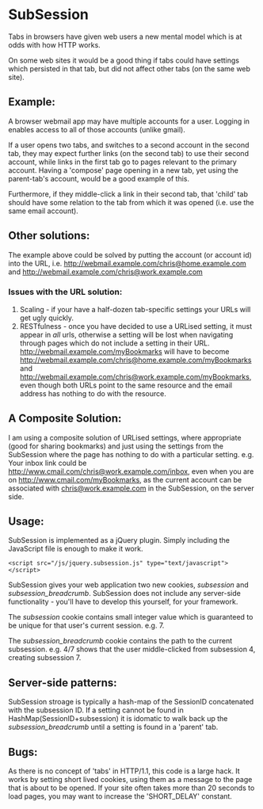 SubSession
==========

Tabs in browsers have given web users a new mental model which is at odds with how HTTP works.

On some web sites it would be a good thing if tabs could have settings which persisted in that tab, but did not affect other tabs (on the same web site). 


Example:
--------

A browser webmail app may have multiple accounts for a user.  Logging in enables access to all of those accounts (unlike gmail).  

If a user opens two tabs, and switches to a second account in the second tab, they may expect further links (on the second tab) to use their second account, while links in the first tab go to pages relevant to the primary account.  Having a 'compose' page opening in a new tab, yet using the parent-tab's account, would be a good example of this.

Furthermore, if they middle-click a link in their second tab, that 'child' tab should have some relation to the tab from which it was opened (i.e. use the same email account).


Other solutions:
----------------

The example above could be solved by putting the account (or account id) into the URL, i.e. http://webmail.example.com/chris@home.example.com and http://webmail.example.com/chris@work.example.com


### Issues with the URL solution:

1. Scaling - if your have a half-dozen tab-specific settings your URLs will get ugly quickly.
2. RESTfulness - once you have decided to use a URLised setting, it must appear in *all* urls, otherwise a setting will be lost when navigating through pages which do not include a setting in their URL.  
   http://webmail.example.com/myBookmarks will have to become http://webmail.example.com/chris@home.example.com/myBookmarks and http://webmail.example.com/chris@work.example.com/myBookmarks, even though both URLs point to the same resource and the email address has nothing to do with the resource.


A Composite Solution:
---------------------

I am using a composite solution of URLised settings, where appropriate (good for sharing bookmarks) and just using the settings from the SubSession where the page has nothing to do with a particular setting.  e.g.  Your inbox link could be http://www.cmail.com/chris@work.example.com/inbox, even when you are on http://www.cmail.com/myBookmarks, as the current account can be associated with chris@work.example.com in the SubSession, on the server side.


Usage:
------

SubSession is implemented as a jQuery plugin.  Simply including the JavaScript file is enough to make it work.

    <script src="/js/jquery.subsession.js" type="text/javascript"> </script> 

SubSession gives your web application two new cookies, *subsession* and *subsession_breadcrumb*.  SubSession does not include any server-side functionality - you'll have to develop this yourself, for your framework.

The *subsession* cookie contains small integer value which is guaranteed to be unique for that user's current session.  e.g. 7.

The *subsession_breadcrumb* cookie contains the path to the current subsession. e.g. 4/7 shows that the user middle-clicked from subsession 4, creating subsession 7.


Server-side patterns:
---------------------

SubSession stroage is typically a hash-map of the SessionID concatenated with the subsession ID.  If a setting cannot be found in HashMap(SessionID+subsession) it is idomatic to walk back up the *subsession_breadcrumb* until a setting is found in a 'parent' tab.


Bugs:
-----

As there is no concept of 'tabs' in HTTP/1.1, this code is a large hack.  It works by setting short lived cookies, using them as a message to the page that is about to be opened.  If your site often takes more than 20 seconds to load pages, you may want to increase the 'SHORT_DELAY' constant.
